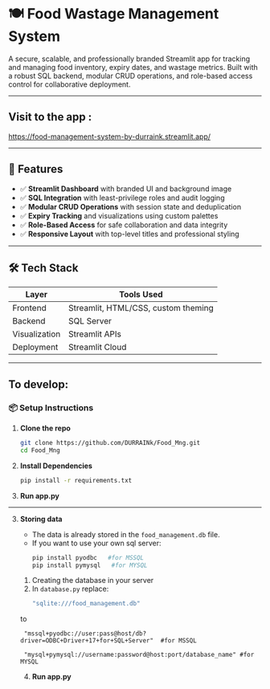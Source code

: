 # 🍽️ Food Wastage Management System

A secure, scalable, and professionally branded Streamlit app for tracking and managing food inventory, expiry dates, and wastage metrics. Built with a robust SQL backend, modular CRUD operations, and role-based access control for collaborative deployment.

---
## Visit to the app : 
https://food-management-system-by-durraink.streamlit.app/

---

## 🚀 Features

- ✅ **Streamlit Dashboard** with branded UI and background image
- ✅ **SQL Integration** with least-privilege roles and audit logging
- ✅ **Modular CRUD Operations** with session state and deduplication
- ✅ **Expiry Tracking** and visualizations using custom palettes
- ✅ **Role-Based Access** for safe collaboration and data integrity
- ✅ **Responsive Layout** with top-level titles and professional styling

---

## 🛠️ Tech Stack

| Layer        | Tools Used                          |
|--------------|-------------------------------------|
| Frontend     | Streamlit, HTML/CSS, custom theming |
| Backend      | SQL Server                          |
| Visualization| Streamlit APIs                      |
| Deployment   | Streamlit Cloud                     |

---
## To develop:
### 📦 Setup Instructions

1. **Clone the repo**
   ```bash
   git clone https://github.com/DURRAINk/Food_Mng.git
   cd Food_Mng
2. **Install Dependencies**
   ```bash
   pip install -r requirements.txt
3. **Run app.py**
---
3. **Storing data**
   * The data is already stored in the `food_management.db` file.
   * If you want to use your own sql server:
        ```bash
        pip install pyodbc   #for MSSQL
        pip install pymysql   #for MYSQL
   1. Creating the database in your server
   2. In `database.py` replace:
        ```bash
        "sqlite:///food_management.db"
   to
        
   
        "mssql+pyodbc://user:pass@host/db?driver=ODBC+Driver+17+for+SQL+Server"  #for MSSQL

        "mysql+pymysql://username:password@host:port/database_name" #for MYSQL
        
   4. **Run app.py**
